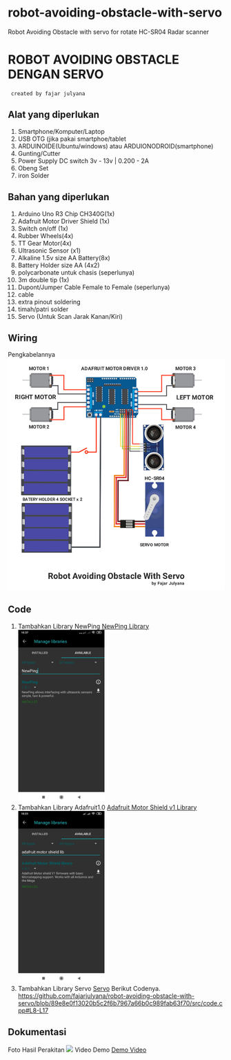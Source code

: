 # robot-avoiding-obstacle-with-servo
Robot Avoiding Obstacle with servo for rotate HC-SR04 Radar scanner
# ROBOT AVOIDING OBSTACLE DENGAN SERVO

```
 created by fajar julyana
```

## Alat yang diperlukan

1. Smartphone/Komputer/Laptop
2. USB OTG (jika pakai smartphoe/tablet
3. ARDUINOIDE(Ubuntu/windows) atau ARDUIONODROID(smartphone)
4. Gunting/Cutter
5. Power Supply DC switch 3v - 13v | 0.200 - 2A
6. Obeng Set
7. iron Solder

## Bahan yang diperlukan

1. Arduino Uno R3 Chip CH340G(1x)
2. Adafruit Motor Driver Shield (1x)
3. Switch on/off (1x)
4. Rubber Wheels(4x)
5. TT Gear Motor(4x)
7. Ultrasonic Sensor (x1)
8. Alkaline 1.5v size AA Battery(8x)
9. Battery Holder size AA (4x2)
10. polycarbonate untuk chasis (seperlunya)
11. 3m double tip (1x)
12. Dupont/Jumper Cable Female to Female (seperlunya)
13. cable 
14. extra pinout soldering
15. timah/patri solder
16. Servo (Untuk Scan Jarak Kanan/Kiri)

## Wiring
   Pengkabelannya
   <img src="wiring-robot.png"></img>
## Code

1. Tambahkan Library NewPing
   [NewPing Library](https://downloads.arduino.cc/libraries/bitbucket.org/teckel12/NewPing-1.9.7.zip)
   <img src="NewPing.jpg" width="200" height="400"></img>
2. Tambahkan Library Adafruit1.0
   [Adafruit Motor Shield v1 Library](https://downloads.arduino.cc/libraries/github.com/adafruit/Adafruit_Motor_Shield_library-1.0.1.zip)
   <img src="Adafruit.jpg" width="200" height="400"></img>
3. Tambahkan Library Servo
   [Servo](https://downloads.arduino.cc/libraries/github.com/arduino-libraries/Servo-1.1.8.zip)
Berikut Codenya.
https://github.com/fajarjulyana/robot-avoiding-obstacle-with-servo/blob/89e8e0f13020b5c2f6b7967a66b0c989fab63f70/src/code.cpp#L8-L17

## Dokumentasi
Foto Hasil Perakitan
<img src="dokumentasi/robot-avoiding-obstacle.jpg"></img>
Video Demo
[Demo Video](m.youtube.com)
